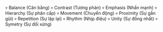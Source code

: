 💀 Balance (Cân bằng)
💀 Contrast (Tương phản)
💀 Emphasis (Nhấn mạnh)
💀 Hierarchy (Sự phân cấp)
💀 Movement (Chuyển động)
💀 Proximity (Sự gần gũi)
💀 Repetition (Sự lặp lại)
💀 Rhythm (Nhịp điệu)
💀 Unity (Sự đồng nhất)
💀 Symetry (Sự đối xứng)